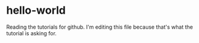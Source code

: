 # hello-world
Reading the tutorials for github. 
I'm editing this file because that's what the tutorial is asking for.
